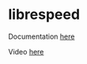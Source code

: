 # librespeed

Documentation [here](https://docs.technotim.live/posts/librespeed/)

Video [here](https://www.youtube.com/watch?v=FWhsEsh1P3Y)
